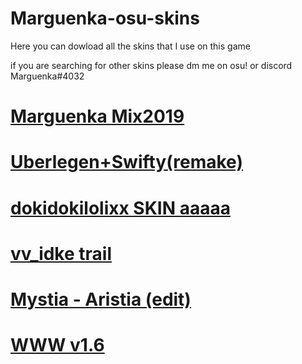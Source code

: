 # Marguenka-osu-skins
Here you can dowload all the skins that I use on this game

if you are searching for other skins please dm me on osu! or discord Marguenka#4032

# [ Marguenka Mix2019 ](https://drive.google.com/open?id=16rFdbEcyCORGbW4zZmPvnQ_xqBZPlqdh)

# [ Uberlegen+Swifty(remake) ](http://www.mediafire.com/file/5ee5xk2slyevox6/Uberlegen%252BSwifty%2528remake%2529.osk/file)

# [ dokidokilolixx SKIN aaaaa ](https://www.mediafire.com/file/2njb2lcsd3yrhd7/Zestiny.zip/file)

# [ vv_idke trail ](https://www.mediafire.com/file/5g81w12zq3w39kf/vv_idke_trail.osk/file)

# [ Mystia - Aristia (edit) ](https://www.mediafire.com/file/qszmx7izoygditp/Aristia%28Edit_%28Mistya%29%29.osk/file)

# [ WWW v1.6 ](https://www.mediafire.com/file/fglw2vibvul7ujv/WWW_v1.6.osk/file)
